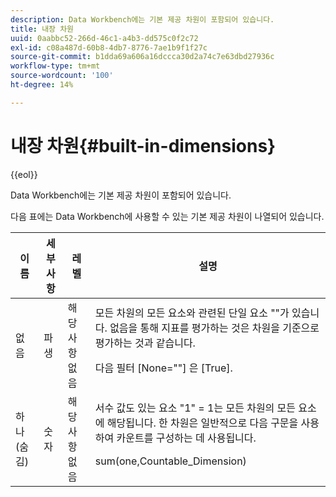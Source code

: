 ```yaml
---
description: Data Workbench에는 기본 제공 차원이 포함되어 있습니다.
title: 내장 차원
uuid: 0aabbc52-266d-46c1-a4b3-dd575c0f2c72
exl-id: c08a487d-60b8-4db7-8776-7ae1b9f1f27c
source-git-commit: b1dda69a606a16dccca30d2a74c7e63dbd27936c
workflow-type: tm+mt
source-wordcount: '100'
ht-degree: 14%

---
```


# 내장 차원{#built-in-dimensions}

{{eol}}

Data Workbench에는 기본 제공 차원이 포함되어 있습니다.

다음 표에는 Data Workbench에 사용할 수 있는 기본 제공 차원이 나열되어 있습니다.

<table id="table_40796088B3484F98889859C59D525AD7"> 
 <thead> 
  <tr> 
   <th colname="col1" class="entry"> 이름 </th> 
   <th colname="col2" class="entry"> 세부 사항 </th> 
   <th colname="col3" class="entry"> 레벨 </th> 
   <th colname="col4" class="entry"> 설명 </th> 
  </tr> 
 </thead>
 <tbody> 
  <tr> 
   <td colname="col1"> 없음 </td> 
   <td colname="col2"> 파생 </td> 
   <td colname="col3"> 해당 사항 없음 </td> 
   <td colname="col4">모든 차원의 모든 요소와 관련된 단일 요소 ""가 있습니다. 없음을 통해 지표를 평가하는 것은 차원을 기준으로 평가하는 것과 같습니다. <p>다음 <span class="filepath"> 필터 [None=""]</span> 은 <span class="filepath"> [True]</span>. </p></td> 
  </tr> 
  <tr> 
   <td colname="col1"> 하나(숨김) </td> 
   <td colname="col2"> 숫자 </td> 
   <td colname="col3"> 해당 사항 없음 </td> 
   <td colname="col4">서수 값도 있는 요소 "1" <span class="filepath"> = 1</span>는 모든 차원의 모든 요소에 해당됩니다. 한 차원은 일반적으로 다음 구문을 사용하여 카운트를 구성하는 데 사용됩니다. <p><span class="filepath"> sum(one,Countable_Dimension)</span></p></td> 
  </tr> 
 </tbody> 
</table>
